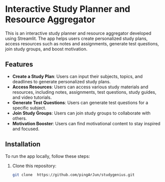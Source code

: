 # Interactive Study Planner and Resource Aggregator

This is an interactive study planner and resource aggregator developed using Streamlit. The app helps users create personalized study plans, access resources such as notes and assignments, generate test questions, join study groups, and boost motivation.

## Features

- **Create a Study Plan**: Users can input their subjects, topics, and deadlines to generate personalized study plans.
- **Access Resources**: Users can access various study materials and resources, including notes, assignments, test questions, study guides, and video tutorials.
- **Generate Test Questions**: Users can generate test questions for a specific subject.
- **Join Study Groups**: Users can join study groups to collaborate with others.
- **Motivation Booster**: Users can find motivational content to stay inspired and focused.

## Installation

To run the app locally, follow these steps:

1. Clone this repository:

   ```bash
   git clone  https://github.com/pingArJun/studygenius.git
   
